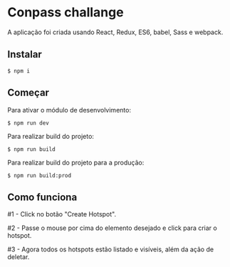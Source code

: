 # Conpass challange

A aplicação foi criada usando React, Redux, ES6, babel, Sass e webpack.

## Instalar

```npm
$ npm i 
```

## Começar

Para ativar o módulo de desenvolvimento: 

```npm
$ npm run dev
```

Para realizar build do projeto: 

```npm
$ npm run build
```


Para realizar build do projeto para a produção: 

```npm
$ npm run build:prod
```


## Como funciona

#1 - Click no botão "Create Hotspot".

#2 - Passe o mouse por cima do elemento desejado e click para criar o hotspot.

#3 - Agora todos os hotspots estão listado e visíveis, além da ação de deletar.